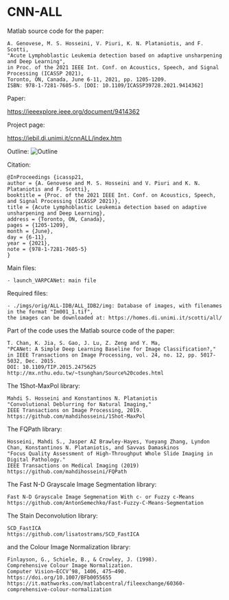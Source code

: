 # CNN-ALL

Matlab source code for the paper:

	A. Genovese, M. S. Hosseini, V. Piuri, K. N. Plataniotis, and F. Scotti, 
	"Acute Lymphoblastic Leukemia detection based on adaptive unsharpening and Deep Learning", 
	in Proc. of the 2021 IEEE Int. Conf. on Acoustics, Speech, and Signal Processing (ICASSP 2021), 
	Toronto, ON, Canada, June 6-11, 2021, pp. 1205-1209. 
	ISBN: 978-1-7281-7605-5. [DOI: 10.1109/ICASSP39728.2021.9414362]
	
Paper:

https://ieeexplore.ieee.org/document/9414362
	
Project page:

https://iebil.di.unimi.it/cnnALL/index.htm
    
Outline:
![Outline](https://iebil.di.unimi.it/cnnALL/imgs/outline_icassp21.jpg "Outline")

Citation:

	@InProceedings {icassp21,
    author = {A. Genovese and M. S. Hosseini and V. Piuri and K. N. Plataniotis and F. Scotti},
    booktitle = {Proc. of the 2021 IEEE Int. Conf. on Acoustics, Speech, and Signal Processing (ICASSP 2021)},
    title = {Acute Lymphoblastic Leukemia detection based on adaptive unsharpening and Deep Learning},
    address = {Toronto, ON, Canada},
    pages = {1205-1209},
    month = {June},
    day = {6-11},
    year = {2021},
    note = {978-1-7281-7605-5}
    }

Main files:

	- launch_VARPCANet: main file

Required files:

	- ./imgs/orig/ALL-IDB/ALL_IDB2/img: Database of images, with filenames in the format "Im001_1.tif", 
    the images can be downloaded at: https://homes.di.unimi.it/scotti/all/

Part of the code uses the Matlab source code of the paper:

	T. Chan, K. Jia, S. Gao, J. Lu, Z. Zeng and Y. Ma, 
	"PCANet: A Simple Deep Learning Baseline for Image Classification?," 
	in IEEE Transactions on Image Processing, vol. 24, no. 12, pp. 5017-5032, Dec. 2015.
	DOI: 10.1109/TIP.2015.2475625
	http://mx.nthu.edu.tw/~tsunghan/Source%20codes.html

The 1Shot-MaxPol library:

	Mahdi S. Hosseini and Konstantinos N. Plataniotis 
	"Convolutional Deblurring for Natural Imaging," 
	IEEE Transactions on Image Processing, 2019.
	https://github.com/mahdihosseini/1Shot-MaxPol
	
The FQPath library:

	Hosseini, Mahdi S., Jasper AZ Brawley-Hayes, Yueyang Zhang, Lyndon Chan, Konstantinos N. Plataniotis, and Savvas Damaskinos
	"Focus Quality Assessment of High-Throughput Whole Slide Imaging in Digital Pathology." 
	IEEE Transactions on Medical Imaging (2019)
	https://github.com/mahdihosseini/FQPath
	
The Fast N-D Grayscale Image Segmentation library:

	Fast N-D Grayscale Image Segmenation With c- or Fuzzy c-Means
	https://github.com/AntonSemechko/Fast-Fuzzy-C-Means-Segmentation
	
The Stain Deconvolution library:

	SCD_FastICA
	https://github.com/lisatostrams/SCD_FastICA
	
and the Colour Image Normalization library:

	Finlayson, G., Schiele, B., & Crowley, J. (1998). 
	Comprehensive Colour Image Normalization. 
	Computer Vision—ECCV’98, 1406, 475–490. 
	https://doi.org/10.1007/BFb0055655
	https://it.mathworks.com/matlabcentral/fileexchange/60360-comprehensive-colour-normalization
	




